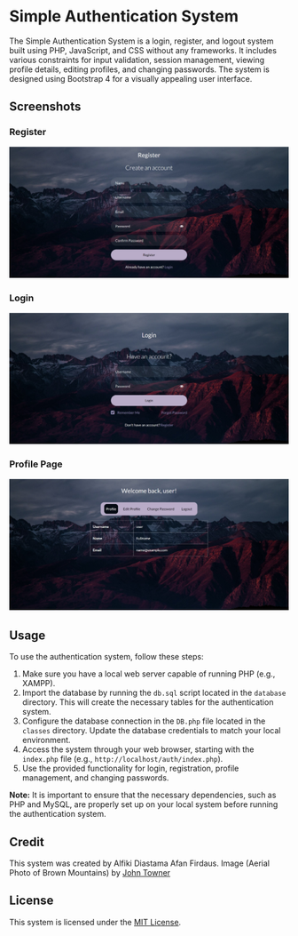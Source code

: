 # Simple Authentication System

The Simple Authentication System is a login, register, and logout system built using PHP, JavaScript, and CSS without any frameworks. It includes various constraints for input validation, session management, viewing profile details, editing profiles, and changing passwords. The system is designed using Bootstrap 4 for a visually appealing user interface.

## Screenshots  
### Register  
![Register](https://github.com/alfikiafan/simple-authentication/blob/master/images/register.jpg?raw=true)  
### Login  
![Login](https://github.com/alfikiafan/simple-authentication/blob/master/images/login.jpg?raw=true)  
### Profile Page  
![Profile](https://github.com/alfikiafan/simple-authentication/blob/master/images/profile.jpg?raw=true)  

## Usage
To use the authentication system, follow these steps:

1. Make sure you have a local web server capable of running PHP (e.g., XAMPP).
2. Import the database by running the `db.sql` script located in the `database` directory. This will create the necessary tables for the authentication system.
3. Configure the database connection in the `DB.php` file located in the `classes` directory. Update the database credentials to match your local environment.
4. Access the system through your web browser, starting with the `index.php` file (e.g., `http://localhost/auth/index.php`).
5. Use the provided functionality for login, registration, profile management, and changing passwords.

**Note:** It is important to ensure that the necessary dependencies, such as PHP and MySQL, are properly set up on your local system before running the authentication system.

## Credit
This system was created by Alfiki Diastama Afan Firdaus. Image (Aerial Photo of Brown Mountains) by [John Towner](https://unsplash.com/@heytowner)

## License
This system is licensed under the [MIT License](https://choosealicense.com/licenses/mit/).
